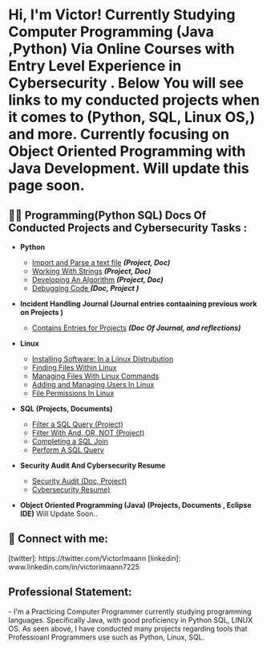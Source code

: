 <h1>Hi, I'm Victor! 
 Currently Studying Computer Programming (Java ,Python)  Via Online Courses with Entry Level Experience in Cybersecurity .
 Below You will see links to my conducted projects when it comes to (Python, SQL, Linux OS,) and more. Currently focusing on Object Oriented Programming with Java Development.
 Will update this page soon. 

<h2>👨‍💻 Programming(Python SQL) Docs Of Conducted Projects and Cybersecurity Tasks :</h2>

- <b>Python </b>
  - [Import and Parse a text file](https://docs.google.com/document/d/1GbcOdRDQDUT43JO1tXCY72KOahlMSBSb7IKwjz83-Xg/edit?usp=sharing) <b><i>(Project, Doc)</b></i>
  - [Working With Strings](https://docs.google.com/document/d/1-K9BVPoqArhdsoDw71E6Q1cWYOwSDmecLoGdP0xRlgE/edit?usp=sharing) <b><i>(Project, Doc)</b></i>
  - [Developing An Algorithm](https://docs.google.com/document/d/1w4TdpRh6_dxhUYygFmED0P1b_vYXo6qELmo2OOSHXbw/edit?usp=sharing) <b><i>(Project, Doc)</b></i>
   - [Debugging Code ](https://docs.google.com/document/d/1rt48i3PxhzbASu0DpGMDih-oBKZFVwhlCNGMUKYP_oI/edit?usp=sharing) <b><i>(Doc, Project )</b></i>

- <b>Incident Handling Journal (Journal entries contaaining previous work on Projects )</b>
  - [Contains Entries for Projects](https://docs.google.com/document/d/1_dXcE22N3INZuHSyFVI92RxnVBTwAdeRs2Z90UK2Kw0/edit?usp=sharing&resourcekey=0-54DKz2PlUS8UoKq4trnleA) <b><i>(Doc Of Journal, and reflections)</b></i>
- <b>Linux</b>
  - [Installing Software: In a Liinux Distrubution](https://docs.google.com/document/d/1WQEf4FGmFkMW-iJfW3D4dbkV3qPrux-BvdgFmKweDuE/edit?usp=sharing)
  - [Finding Files Within Linux](https://docs.google.com/document/d/1wGS11bJ_h3DV7z_I7gwz5LoUZhsnL_FdYNwcBAvCTU8/edit?usp=sharing)
  - [Managing Files With Linux Commands ](https://docs.google.com/document/d/1TrniKP_eB7TJp7lhxxKqvHke2z325D8fNcSlOvo4xKk/edit?usp=sharing)
  - [Adding and Managing Users In Linux](https://docs.google.com/document/d/10_VhTu3FRx-mCMqjz5ZKWzsGuHVe2_P9AzBoU6sv8eY/edit?usp=sharing)
  -  [File Permissions In Linux](https://docs.google.com/document/d/10_VhTu3FRx-mCMqjz5ZKWzsGuHVe2_P9AzBoU6sv8eY/edit?usp=sharing)
- <b> SQL (Projects, Documents)</b>
  - [Filter a SQL Query (Project)](https://docs.google.com/document/d/1C8j2ZFCxfD8MojKHQw9GiGZa1zVO-YLpNExw3TlVj7U/edit?usp=sharing)
  - [Filter With And, OR, NOT (Project)](https://docs.google.com/document/d/1jrq1oLPyOwWaqmSr_zgENvtzf2BVqrlMQZP_y6WKG94/edit?usp=sharing)
  - [Completing a SQL Join](https://docs.google.com/document/d/1u6VGlKzKyaiuTKkmXyjEj_5chKkRsfk56mmFOnI-bgo/edit?usp=sharing)
  - [Perform A SQL Query](https://docs.google.com/document/d/1XBki81YjGTGPyw-Bx_upivrI_aO0CeKPgItlAZ68gdU/edit?usp=sharing)
- <b>Security Audit And Cybersecurity Resume </b>
  - [Security Audit (Doc, Project)](https://docs.google.com/document/d/1xEese_7wf6YbaCwP4OYlGBmmCM3QBmkHSnecXlJ6JW8/edit?usp=sharing)
  - [Cybersecurity Resume)](https://docs.google.com/document/d/1BKcO0XM-LQ9-2hoIM-WmSdlhDam0YLWL/edit?usp=sharing&ouid=105854713852057013968&rtpof=true&sd=true)

- <b> Object Oriented Programming (Java) (Projects, Documents , Eclipse IDE)</b>
Will Update Soon..



    
<h2> 🤳 Connect with me:</h2>
[twitter]: https://twitter.com/VictorImaann
[linkedin]: www.linkedin.com/in/victorimaann7225

<h2> Professional Statement:</h2>
- I'm a Practicing Computer Programmer currently studying programming languages. Specifically Java, with good proficiency in Python SQL, LINUX OS. As seen above, I have conducted many projects regarding tools that Professioanl Programmers use such as Python, Linux, SQL.








